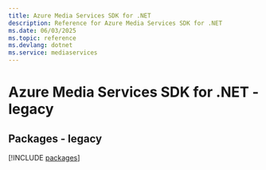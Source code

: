 ```yaml
---
title: Azure Media Services SDK for .NET
description: Reference for Azure Media Services SDK for .NET
ms.date: 06/03/2025
ms.topic: reference
ms.devlang: dotnet
ms.service: mediaservices
---
```

# Azure Media Services SDK for .NET - legacy
## Packages - legacy
[!INCLUDE [packages](media-services-index.md)]